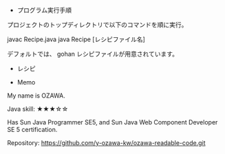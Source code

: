 * プログラム実行手順

プロジェクトのトップディレクトリで以下のコマンドを順に実行。

javac Recipe.java
java Recipe [レシピファイル名]

デフォルトでは、 gohan レシピファイルが用意されています。

* レシピ

* Memo

My name is OZAWA.

Java skill: ★★★☆☆

Has Sun Java Programmer SE5, and Sun Java Web Component Developer SE 5 certification.

Repository: https://github.com/y-ozawa-kw/ozawa-readable-code.git
